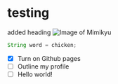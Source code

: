 # testing
added heading
![Image of Mimikyu](https://i.pinimg.com/736x/4c/2f/ca/4c2fca09deb51c5ac21761709756188c.jpg)
``` java
String word = chicken;
```
- [x] Turn on Github pages
- [ ] Outline my profile
- [ ] Hello world!
